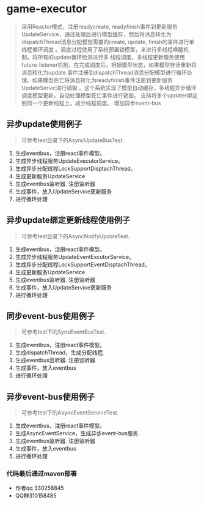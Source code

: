 # game-executor
> 采用Reactor模式，注册readycreate, readyfinish事件到更新服务UpdateService，通过处理后进行模型缓存，然后将消息转化为
dispatchThread消息分配模型需要的create, update, finish的事件进行单线程循环调度
。调度过程使用了系统预置锁模型，来进行多线程唤醒机制，将所有的update循环检测进行多
线程调度，多线程更新服务使用future-listener机制，在完成调度后，根据模型状态，如果模型存活重新将消息转化为update
事件注册到dispatchThread消息分配模型进行循环处理。如果模型死亡将消息转化为readyfinish事件注册到更新服务UpdateServic进行销毁
。这个系统实现了模型自动缓存，多线程异步循环调度模型更新，自动处理模型死亡事件进行销毁。
支持将多个updater绑定到同一个更新线程上，减少线程调度。
增加异步event-bus

## 异步update使用例子

> 可参考test目录下的AsyncUpdateBusTest.

1. 生成eventbus，注册react事件模型。
3. 生成异步线程服务UpdateExecutorService。
4. 生成异步分配线程LockSupportDisptachThread。
5. 生成更新服务UpdateService
6. 生成eventbus监听器. 注册监听器
8. 生成事件，放入UpdateService更新服务
9. 进行循环处理

## 异步update绑定更新线程使用例子

> 可参考test目录下的AsyncNotifyUpdateTest.

1. 生成eventbus，注册react事件模型。
3. 生成异步线程服务UpdateEventExcutorService。
4. 生成异步分配线程LockSupportEventDisptachThread。
5. 生成更新服务UpdateService
6. 生成eventbus监听器. 注册监听器
8. 生成事件，放入UpdateService更新服务
9. 进行循环处理

## 同步event-bus使用例子

> 可参考test下的SynsEventBusTest.

1. 生成eventbus，注册react事件模型。
2. 生成dispatchThread，生成分配线程.
3. 生成eventbus监听器. 注册监听器
4. 生成事件，放入eventbus
5. 进行循环处理

## 异步event-bus使用例子

> 可参考test下的AsyncEventServiceTest.

1. 生成eventbus，注册react事件模型。
2. 生成AsyncEventService，生成异步event-bus服务.
3. 生成eventbus监听器. 注册监听器
4. 生成事件，放入eventbus
5. 进行循环处理

### 代码最后通过maven部署

- 作者qq 330258845
- QQ群310158485
